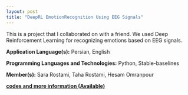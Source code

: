 ```yaml
---
layout: post
title: "DeepRL EmotionRecognition Using EEG Signals"
---
```


This is a project that I collaborated on with a friend. We used Deep Reinforcement Learning for recognizing emotions based on EEG signals.


**Application Language(s):** Persian, English

**Programming Languages and Technologies:** Python, Stable-baselines

**Member(s):** Sara Rostami, Taha Rostami, Hesam Omranpour

**[codes and more information (Available)](https://github.com/SaraRostami/DeepRL_EmotionRecognition_UsingEEGsignals)**